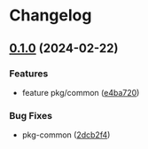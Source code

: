 # Changelog

## [0.1.0](https://github.com/layarda-cc/release-please-test-final/compare/pkg/common-v0.0.1...pkg/common/v0.1.0) (2024-02-22)


### Features

* feature pkg/common ([e4ba720](https://github.com/layarda-cc/release-please-test-final/commit/e4ba720a961700ed9756cfe666f49b652c7c744e))


### Bug Fixes

* pkg-common ([2dcb2f4](https://github.com/layarda-cc/release-please-test-final/commit/2dcb2f4985e594e63ca96f5d9707de71f9f792a4))
